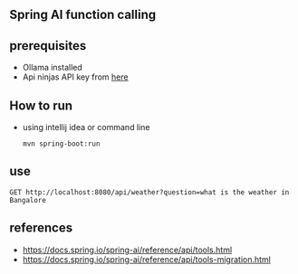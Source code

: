 ## Spring AI function calling

## prerequisites

- Ollama installed
- Api ninjas API key from [here](https://api-ninjas.com/)

## How to run

- using intellij idea or command line
    ```shell
    mvn spring-boot:run
    ```

## use
```shell
GET http://localhost:8080/api/weather?question=what is the weather in Bangalore
```
  
## references
- https://docs.spring.io/spring-ai/reference/api/tools.html
- https://docs.spring.io/spring-ai/reference/api/tools-migration.html